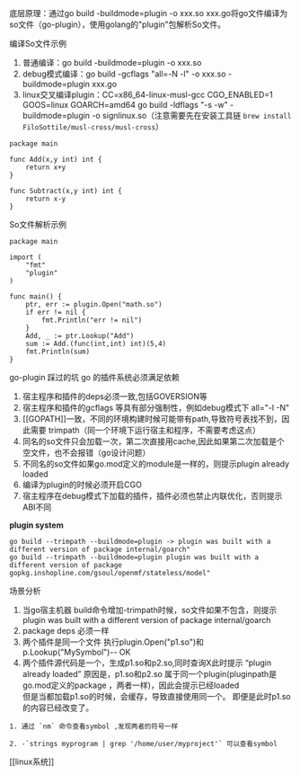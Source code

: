 底层原理：通过go build -buildmode=plugin -o xxx.so xxx.go将go文件编译为so文件（go-plugin），使用golang的"plugin"包解析So文件。

编译So文件示例
1. 普通编译：go build -buildmode=plugin -o xxx.so
2. debug模式编译：go build -gcflags "all=-N -l" -o xxx.so -buildmode=plugin xxx.go     
3. linux交叉编译plugin：CC=x86_64-linux-musl-gcc CGO_ENABLED=1 GOOS=linux GOARCH=amd64 go build -ldflags "-s -w" -buildmode=plugin -o signlinux.so（注意需要先在安装工具链 `brew install FiloSottile/musl-cross/musl-cross`）
```
package main

func Add(x,y int) int {
	return x+y
}

func Subtract(x,y int) int {
	return x-y
}
```

So文件解析示例
```
package main

import (
	"fmt"
	"plugin"
)

func main() {
	ptr, err := plugin.Open("math.so")
	if err != nil {
		fmt.Println("err != nil")
	}
	Add, _ := ptr.Lookup("Add")
	sum := Add.(func(int,int) int)(5,4)
	fmt.Println(sum)
}
```

go-plugin 踩过的坑
go 的插件系统必须满足依赖  
1. 宿主程序和插件的deps必须一致,包括GOVERSION等  
2. 宿主程序和插件的gcflags 等具有部分强制性，例如debug模式下 all="-l -N"  
3. [[GOPATH]]一致，不同的环境构建时候可能带有path,导致符号表找不到，因此需要 trimpath（同一个环境下运行宿主和程序，不需要考虑这点）  
4. 同名的so文件只会加载一次，第二次直接用cache,因此如果第二次加载是个空文件，也不会报错（go设计问题）  
5. 不同名的so文件如果go.mod定义的module是一样的，则提示plugin already loaded  
6. 编译为plugin的时候必须开启CGO  
7. 宿主程序在debug模式下加载的插件，插件必须也禁止内联优化，否则提示ABI不同  

**plugin system**
```
go build --trimpath --buildmode=plugin -> plugin was built with a different version of package internal/goarch"  
go build --trimpath --buildmode=plugin plugin was built with a different version of package gopkg.inshopline.com/gsoul/openmf/stateless/model"
```

场景分析  
1. 当go宿主机器 build命令增加-trimpath时候，so文件如果不包含，则提示plugin was built with a different version of package internal/goarch  
2. package deps 必须一样  
3. 两个插件是同一个文件 执行plugin.Open("p1.so")和p.Lookup("MySymbol")-- OK  
4. 两个插件源代码是一个，生成p1.so和p2.so,同时查询X此时提示 “plugin already loaded”
原因是，p1.so和p2.so 属于同一个plugin(pluginpath是go.mod定义的package ，两者一样)，因此会提示已经loaded  
但是当都加载p1.so的时候，会缓存，导致直接使用同一个。 即便是此时p1.so的内容已经改变了。  

```
1. 通过 `nm` 命令查看symbol ,发现两者的符号一样

2. -`strings myprogram | grep '/home/user/myproject'` 可以查看symbol
```

[[linux系统]]